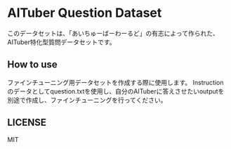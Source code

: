 # AITuber Question Dataset
このデータセットは、「あいちゅーばーわーるど」の有志によって作られた、AITuber特化型質問データセットです。

## How to use
ファインチューニング用データセットを作成する際に使用します。
Instructionのデータとしてquestion.txtを使用し、自分のAITuberに答えさせたいoutputを別途で作成し、ファインチューニングを行ってください。

## LICENSE
MIT